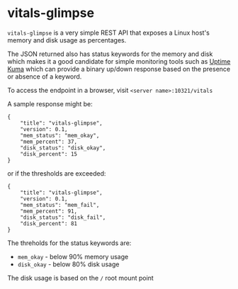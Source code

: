 # vitals-glimpse

`vitals-glimpse` is a very simple REST API that exposes a Linux host's memory and disk usage as percentages. 

The JSON returned also has status keywords for the memory and disk which makes it a good candidate for simple monitoring tools such as [Uptime Kuma](https://github.com/louislam/uptime-kuma) which can provide a binary up/down response based on the presence or absence of a keyword.

To access the endpoint in a browser, visit `<server name>:10321/vitals` 

A sample response might be:
```
{
	"title": "vitals-glimpse",
	"version": 0.1,
	"mem_status": "mem_okay",
	"mem_percent": 37,
	"disk_status": "disk_okay",
	"disk_percent": 15
}
```
or if the thresholds are exceeded:
```
{
	"title": "vitals-glimpse",
	"version": 0.1,
	"mem_status": "mem_fail",
	"mem_percent": 91,
	"disk_status": "disk_fail",
	"disk_percent": 81
}
```

The threholds for the status keywords are:
* `mem_okay` - below 90% memory usage
* `disk_okay` - below 80% disk usage

The disk usage is based on the `/` root mount point